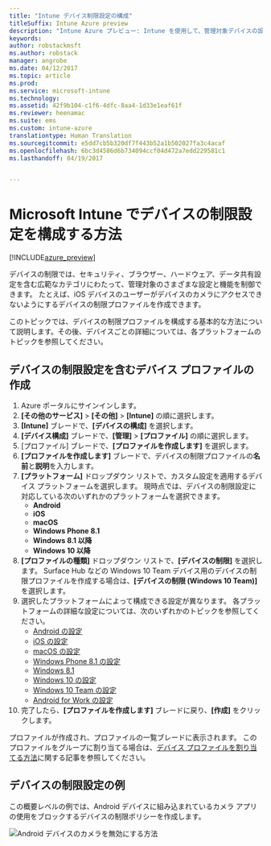 ```yaml
---
title: "Intune デバイス制限設定の構成"
titleSuffix: Intune Azure preview
description: "Intune Azure プレビュー: Intune を使用して、管理対象デバイスの設定と機能を構成する方法について説明します。"
keywords: 
author: robstackmsft
ms.author: robstack
manager: angrobe
ms.date: 04/12/2017
ms.topic: article
ms.prod: 
ms.service: microsoft-intune
ms.technology: 
ms.assetid: 42f9b104-c1f6-4dfc-8aa4-1d33e1eaf61f
ms.reviewer: heenamac
ms.suite: ems
ms.custom: intune-azure
translationtype: Human Translation
ms.sourcegitcommit: e5dd7cb5b320df7f443b52a1b502027fa3c4acaf
ms.openlocfilehash: 6bc3d4586d6b734094ccf04d472a7edd229581c1
ms.lasthandoff: 04/19/2017


---
```


# <a name="how-to-configure-device-restriction-settings-in-microsoft-intune"></a>Microsoft Intune でデバイスの制限設定を構成する方法

[!INCLUDE[azure_preview](../includes/azure_preview.md)]

デバイスの制限では、セキュリティ、ブラウザー、ハードウェア、データ共有設定を含む広範なカテゴリにわたって、管理対象のさまざまな設定と機能を制御できます。 たとえば、iOS デバイスのユーザーがデバイスのカメラにアクセスできないようにするデバイスの制限プロファイルを作成できます。

このトピックでは、デバイスの制限プロファイルを構成する基本的な方法について説明します。その後、デバイスごとの詳細については、各プラットフォームのトピックを参照してください。

## <a name="create-a-device-profile-containing-device-restriction-settings"></a>デバイスの制限設定を含むデバイス プロファイルの作成

1. Azure ポータルにサインインします。
2. **[その他のサービス]** > **[その他]** > **[Intune]** の順に選択します。
3. **[Intune]** ブレードで、**[デバイスの構成]** を選択します。
2. **[デバイス構成]** ブレードで、**[管理]** > **[プロファイル]** の順に選択します。
3. [プロファイル] ブレードで、**[プロファイルを作成します]** を選択します。
4. **[プロファイルを作成します]** ブレードで、デバイスの制限プロファイルの**名前**と**説明**を入力します。
5. **[プラットフォーム]** ドロップダウン リストで、カスタム設定を適用するデバイス プラットフォームを選択します。 現時点では、デバイスの制限設定に対応している次のいずれかのプラットフォームを選択できます。
    - **Android**
    - **iOS**
    - **macOS**
    - **Windows Phone 8.1**
    - **Windows 8.1 以降**
    - **Windows 10 以降**
6. **[プロファイルの種類]** ドロップダウン リストで、**[デバイスの制限]** を選択します。 Surface Hub などの Windows 10 Team デバイス用のデバイスの制限プロファイルを作成する場合は、**[デバイスの制限 (Windows 10 Team)]** を選択します。
7. 選択したプラットフォームによって構成できる設定が異なります。 各プラットフォームの詳細な設定については、次のいずれかのトピックを参照してください。
    - [Android の設定](device-restrictions-for-android.md)
    - [iOS の設定](device-restrictions-for-ios.md)
    - [macOS の設定](device-restrictions-for-macos.md)
    - [Windows Phone 8.1 の設定](device-restrictions-for-windows-phone-8-1.md)
    - [Windows 8.1](device-restrictions-for-windows-8-1.md)
    - [Windows 10 の設定](device-restrictions-for-windows-10.md)
    - [Windows 10 Team の設定](device-restrictions-for-windows-10-team.md)
    - [Android for Work の設定](device-restrictions-for-afw.md)
8. 完了したら、**[プロファイルを作成します]** ブレードに戻り、**[作成]** をクリックします。

プロファイルが作成され、プロファイルの一覧ブレードに表示されます。
このプロファイルをグループに割り当てる場合は、[デバイス プロファイルを割り当てる方法](how-to-assign-device-profiles.md)に関する記事を参照してください。

## <a name="example-of-device-restriction-settings"></a>デバイスの制限設定の例

この概要レベルの例では、Android デバイスに組み込まれているカメラ アプリの使用をブロックするデバイスの制限ポリシーを作成します。

![Android デバイスのカメラを無効にする方法](./media/disable-android-camera.png)


